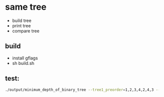 # same tree 
- build tree
- print tree
- compare tree

## build 
- install gflags
- sh build.sh

## test:

```bash
./output/minimum_depth_of_binary_tree --tree1_preorder=1,2,3,4,2,4,3 --tree1_inorder=3,2,4,1,4,2,3
```

